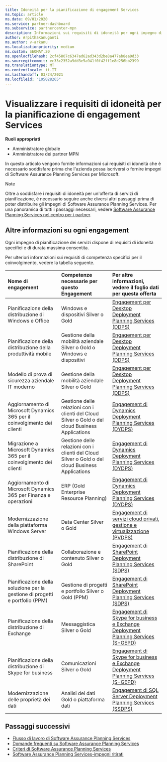 ```yaml
---
title: Idoneità per la pianificazione di engagement Services
ms.topic: article
ms.date: 09/01/2020
ms.service: partner-dashboard
ms.subservice: partnercenter-mpn
description: Informazioni sui requisiti di idoneità per ogni impegno di Software Assurance Planning Services che un'azienda potrebbe voler offrire ai clienti aziendali.
author: ArpithaKanuganti
ms.author: v-arkanu
ms.localizationpriority: medium
ms.custom: SEOMAY.20
ms.openlocfilehash: 2cf45807c6347ad62ad343d2be8a477ab8ea9d33
ms.sourcegitcommit: ec33c2352a9dd3e5a941f0f42ff1e8d256bb2399
ms.translationtype: MT
ms.contentlocale: it-IT
ms.lasthandoff: 03/24/2021
ms.locfileid: "105028265"
---
```

# <a name="view-eligibility-requirements-for-planning-services-engagements"></a>Visualizzare i requisiti di idoneità per la pianificazione di engagement Services

**Ruoli appropriati**

- Amministratore globale
- Amministratore dei partner MPN

In questo articolo vengono fornite informazioni sui requisiti di idoneità che è necessario soddisfare prima che l'azienda possa iscriversi o fornire impegni di Software Assurance Planning Services per Microsoft.

>[!NOTE]
> Oltre a soddisfare i requisiti di idoneità per un'offerta di servizi di pianificazione, è necessario seguire anche diversi altri passaggi prima di poter distribuire gli impegni di Software Assurance Planning Services. Per una panoramica di tutti i passaggi necessari, vedere [Software Assurance Planning Services nel centro per i partner](software-assurance-dps.md).

## <a name="learn-more-about-each-engagement"></a>Altre informazioni su ogni engagement

Ogni impegno di pianificazione dei servizi dispone di requisiti di idoneità specifici e di durata massima consentita.

Per ulteriori informazioni sui requisiti di competenza specifici per il coinvolgimento, vedere la tabella seguente.

| Nome di engagement | Competenze necessarie per questo Engagement | Per altre informazioni, vedere il foglio dati per questa offerta |
|:--- |:--- |:--- |
| Pianificazione della distribuzione di Windows e Office  | Windows e dispositivi Silver o Gold  |  [Engagement per Desktop Deployment Planning Services (DDPS)](https://go.microsoft.com/fwlink/?linkid=2116072)
| Pianificazione della distribuzione della produttività mobile  | Gestione della mobilità aziendale Silver o Gold o Windows e dispositivi  | [Engagement per Desktop Deployment Planning Services (DDPS)](https://go.microsoft.com/fwlink/?linkid=2116072) |  
| Modello di prova di sicurezza aziendale IT moderno |  Gestione della mobilità aziendale Silver o Gold  | [Engagement per Desktop Deployment Planning Services (DDPS)](https://go.microsoft.com/fwlink/?linkid=2116072) |  
| Aggiornamento di Microsoft Dynamics 365 per il coinvolgimento dei clienti  | Gestione delle relazioni con i clienti del Cloud Silver o Gold o del cloud Business Applications  | [Engagement di Dynamics Deployment Planning Services (DYDPS)](https://go.microsoft.com/fwlink/?linkid=2116073)
| Migrazione a Microsoft Dynamics 365 per il coinvolgimento dei clienti  | Gestione delle relazioni con i clienti del Cloud Silver o Gold o del cloud Business Applications  | [Engagement di Dynamics Deployment Planning Services (DYDPS)](https://go.microsoft.com/fwlink/?linkid=2116073)
| Aggiornamento di Microsoft Dynamics 365 per Finanza e operazioni  | ERP (Gold Enterprise Resource Planning)  | [Engagement di Dynamics Deployment Planning Services (DYDPS)](https://go.microsoft.com/fwlink/?linkid=2116073)  |
| Modernizzazione della piattaforma Windows Server | Data Center Silver o Gold | [Engagement di servizi cloud privati, gestione e virtualizzazione (PVDPS)](https://go.microsoft.com/fwlink/?linkid=2115982) |
| Pianificazione della distribuzione di SharePoint  | Collaborazione e contenuto Silver o Gold  | [Engagement di SharePoint Deployment Planning Services (SDPS)](https://go.microsoft.com/fwlink/?linkid=2116074)  |
| Pianificazione della soluzione per la gestione di progetti e portfolio (PPM)  | Gestione di progetti e portfolio Silver o Gold (PPM)  | [Engagement di SharePoint Deployment Planning Services (SDPS)](https://go.microsoft.com/fwlink/?linkid=2116074)  |
| Pianificazione della distribuzione di Exchange  | Messaggistica Silver o Gold  | [Engagement di Skype for business e Exchange Deployment Planning Services (S-GEPD)](https://go.microsoft.com/fwlink/?linkid=2116075)  |
Pianificazione della distribuzione di Skype for business  | Comunicazioni Silver o Gold  | [Engagement di Skype for business e Exchange Deployment Planning Services (S-GEPD)](https://go.microsoft.com/fwlink/?linkid=2116075)  |
| Modernizzazione delle proprietà dei dati  | Analisi dei dati Gold o piattaforma dati  | [Engagement di SQL Server Deployment Planning Services (SSDPS)](https://go.microsoft.com/fwlink/?linkid=2116076)  |

## <a name="next-steps"></a>Passaggi successivi

- [Flusso di lavoro di Software Assurance Planning Services](https://go.microsoft.com/fwlink/?linkid=2115983)
- [Domande frequenti su Software Assurance Planning Services](https://go.microsoft.com/fwlink/?linkid=2116077)
- [Criteri di Software Assurance Planning Services](https://go.microsoft.com/fwlink/?linkid=2115984)
- [Software Assurance Planning Services-impegni ritirati](https://query.prod.cms.rt.microsoft.com/cms/api/am/binary/RE4sln9)
